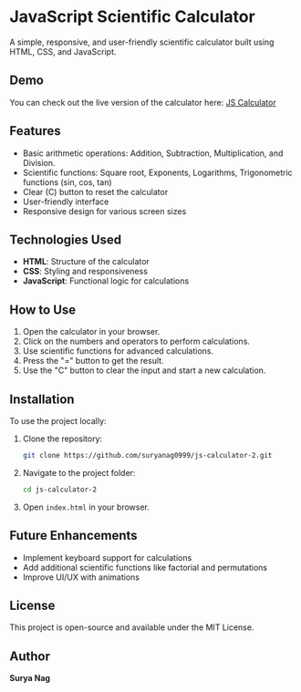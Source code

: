 # JavaScript Scientific Calculator

A simple, responsive, and user-friendly scientific calculator built using HTML, CSS, and JavaScript.

## Demo

You can check out the live version of the calculator here: [JS Calculator](https://suryanag0999.github.io/js-calculator-2/)

## Features
- Basic arithmetic operations: Addition, Subtraction, Multiplication, and Division.
- Scientific functions: Square root, Exponents, Logarithms, Trigonometric functions (sin, cos, tan)
- Clear (C) button to reset the calculator
- User-friendly interface
- Responsive design for various screen sizes

## Technologies Used
- **HTML**: Structure of the calculator
- **CSS**: Styling and responsiveness
- **JavaScript**: Functional logic for calculations

## How to Use
1. Open the calculator in your browser.
2. Click on the numbers and operators to perform calculations.
3. Use scientific functions for advanced calculations.
4. Press the "=" button to get the result.
5. Use the "C" button to clear the input and start a new calculation.

## Installation
To use the project locally:
1. Clone the repository:
   ```sh
   git clone https://github.com/suryanag0999/js-calculator-2.git
   ```
2. Navigate to the project folder:
   ```sh
   cd js-calculator-2
   ```
3. Open `index.html` in your browser.

## Future Enhancements
- Implement keyboard support for calculations
- Add additional scientific functions like factorial and permutations
- Improve UI/UX with animations

## License
This project is open-source and available under the MIT License.

## Author
**Surya Nag**
